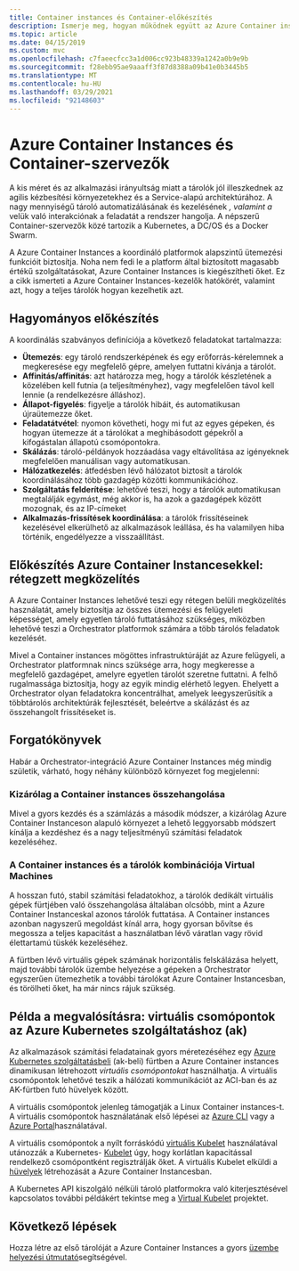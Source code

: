 ```yaml
---
title: Container instances és Container-előkészítés
description: Ismerje meg, hogyan működnek együtt az Azure Container instances a Container-szervezővel.
ms.topic: article
ms.date: 04/15/2019
ms.custom: mvc
ms.openlocfilehash: c7faeecfcc3a1d006cc923b48339a1242a0b9e9b
ms.sourcegitcommit: f28ebb95ae9aaaff3f87d8388a09b41e0b3445b5
ms.translationtype: MT
ms.contentlocale: hu-HU
ms.lasthandoff: 03/29/2021
ms.locfileid: "92148603"
---
```

# <a name="azure-container-instances-and-container-orchestrators"></a>Azure Container Instances és Container-szervezők

A kis méret és az alkalmazási irányultság miatt a tárolók jól illeszkednek az agilis kézbesítési környezetekhez és a Service-alapú architektúrához. A nagy mennyiségű tároló automatizálásának és kezelésének *, valamint a* velük való interakciónak a feladatát a rendszer hangolja. A népszerű Container-szervezők közé tartozik a Kubernetes, a DC/OS és a Docker Swarm.

A Azure Container Instances a koordináló platformok alapszintű ütemezési funkcióit biztosítja. Noha nem fedi le a platform által biztosított magasabb értékű szolgáltatásokat, Azure Container Instances is kiegészítheti őket. Ez a cikk ismerteti a Azure Container Instances-kezelők hatókörét, valamint azt, hogy a teljes tárolók hogyan kezelhetik azt.

## <a name="traditional-orchestration"></a>Hagyományos előkészítés

A koordinálás szabványos definíciója a következő feladatokat tartalmazza:

- **Ütemezés**: egy tároló rendszerképének és egy erőforrás-kérelemnek a megkeresése egy megfelelő gépre, amelyen futtatni kívánja a tárolót.
- **Affinitás/affinitás**: azt határozza meg, hogy a tárolók készletének a közelében kell futnia (a teljesítményhez), vagy megfelelően távol kell lennie (a rendelkezésre álláshoz).
- **Állapot-figyelés**: figyelje a tárolók hibáit, és automatikusan újraütemezze őket.
- **Feladatátvétel**: nyomon követheti, hogy mi fut az egyes gépeken, és hogyan ütemezze át a tárolókat a meghibásodott gépekről a kifogástalan állapotú csomópontokra.
- **Skálázás**: tároló-példányok hozzáadása vagy eltávolítása az igényeknek megfelelően manuálisan vagy automatikusan.
- **Hálózatkezelés**: átfedésben lévő hálózatot biztosít a tárolók koordinálásához több gazdagép közötti kommunikációhoz.
- **Szolgáltatás felderítése**: lehetővé teszi, hogy a tárolók automatikusan megtalálják egymást, még akkor is, ha azok a gazdagépek között mozognak, és az IP-címeket
- **Alkalmazás-frissítések koordinálása**: a tárolók frissítéseinek kezelésével elkerülhető az alkalmazások leállása, és ha valamilyen hiba történik, engedélyezze a visszaállítást.

## <a name="orchestration-with-azure-container-instances-a-layered-approach"></a>Előkészítés Azure Container Instancesekkel: rétegzett megközelítés

A Azure Container Instances lehetővé teszi egy rétegen belüli megközelítés használatát, amely biztosítja az összes ütemezési és felügyeleti képességet, amely egyetlen tároló futtatásához szükséges, miközben lehetővé teszi a Orchestrator platformok számára a több tárolós feladatok kezelését.

Mivel a Container instances mögöttes infrastruktúráját az Azure felügyeli, a Orchestrator platformnak nincs szüksége arra, hogy megkeresse a megfelelő gazdagépet, amelyre egyetlen tárolót szeretne futtatni. A felhő rugalmassága biztosítja, hogy az egyik mindig elérhető legyen. Ehelyett a Orchestrator olyan feladatokra koncentrálhat, amelyek leegyszerűsítik a többtárolós architektúrák fejlesztését, beleértve a skálázást és az összehangolt frissítéseket is.

## <a name="scenarios"></a>Forgatókönyvek

Habár a Orchestrator-integráció Azure Container Instances még mindig születik, várható, hogy néhány különböző környezet fog megjelenni:

### <a name="orchestration-of-container-instances-exclusively"></a>Kizárólag a Container instances összehangolása

Mivel a gyors kezdés és a számlázás a második módszer, a kizárólag Azure Container Instanceson alapuló környezet a lehető leggyorsabb módszert kínálja a kezdéshez és a nagy teljesítményű számítási feladatok kezeléséhez.

### <a name="combination-of-container-instances-and-containers-in-virtual-machines"></a>A Container instances és a tárolók kombinációja Virtual Machines

A hosszan futó, stabil számítási feladatokhoz, a tárolók dedikált virtuális gépek fürtjében való összehangolása általában olcsóbb, mint a Azure Container Instanceskal azonos tárolók futtatása. A Container instances azonban nagyszerű megoldást kínál arra, hogy gyorsan bővítse és megossza a teljes kapacitást a használatban lévő váratlan vagy rövid élettartamú tüskék kezeléséhez.

A fürtben lévő virtuális gépek számának horizontális felskálázása helyett, majd további tárolók üzembe helyezése a gépeken a Orchestrator egyszerűen ütemezhetik a további tárolókat Azure Container Instancesban, és törölheti őket, ha már nincs rájuk szükség.

## <a name="sample-implementation-virtual-nodes-for-azure-kubernetes-service-aks"></a>Példa a megvalósításra: virtuális csomópontok az Azure Kubernetes szolgáltatáshoz (ak)

Az alkalmazások számítási feladatainak gyors méretezéséhez egy [Azure Kubernetes szolgáltatásbeli](../aks/intro-kubernetes.md) (ak-beli) fürtben a Azure Container instances dinamikusan létrehozott *virtuális csomópontokat* használhatja. A virtuális csomópontok lehetővé teszik a hálózati kommunikációt az ACI-ban és az AK-fürtben futó hüvelyek között. 

A virtuális csomópontok jelenleg támogatják a Linux Container instances-t. A virtuális csomópontok használatának első lépései az [Azure CLI](../aks/virtual-nodes-cli.md) vagy a [Azure Portal](../aks/virtual-nodes-portal.md)használatával.

A virtuális csomópontok a nyílt forráskódú [virtuális Kubelet][aci-connector-k8s] használatával utánozzák a Kubernetes- [Kubelet][kubelet-doc] úgy, hogy korlátlan kapacitással rendelkező csomópontként regisztrálják őket. A virtuális Kubelet elküldi a [hüvelyek][pod-doc] létrehozását a Azure Container Instancesban.

A Kubernetes API kiszolgáló nélküli tároló platformokra való kiterjesztésével kapcsolatos további példákért tekintse meg a [Virtual Kubelet](https://github.com/virtual-kubelet/virtual-kubelet) projektet.

## <a name="next-steps"></a>Következő lépések

Hozza létre az első tárolóját a Azure Container Instances a gyors [üzembe helyezési útmutató](container-instances-quickstart.md)segítségével.

<!-- IMAGES -->

<!-- LINKS -->
[aci-connector-k8s]: https://github.com/virtual-kubelet/azure-aci
[kubelet-doc]: https://kubernetes.io/docs/admin/kubelet/
[pod-doc]: https://kubernetes.io/docs/concepts/workloads/pods/pod/